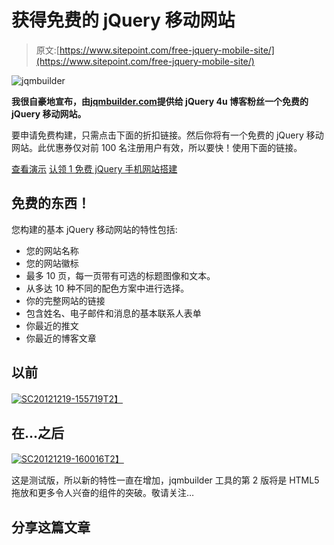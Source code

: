 # 获得免费的 jQuery 移动网站

> 原文:[https://www.sitepoint.com/free-jquery-mobile-site/](https://www.sitepoint.com/free-jquery-mobile-site/)

![jqmbuilder](../Images/98e7904731703c9b62ce33d6055d3bc7.png "jqmbuilder")

**我很自豪地宣布，由[jqmbuilder.com](https://jqmbuilder.com)提供给 jQuery 4u 博客粉丝一个免费的 jQuery 移动网站。**

要申请免费构建，只需点击下面的折扣链接。然后你将有一个免费的 jQuery 移动网站。此优惠券仅对前 100 名注册用户有效，所以要快！使用下面的链接。

[查看演示](https://m.jqmbuilder.com) [认领 1 免费 jQuery 手机网站搭建](https://www.jqmbuilder.com/register/?discountCode=JQUERY4UFREEBUILD)

## 免费的东西！

您构建的基本 jQuery 移动网站的特性包括:

*   您的网站名称
*   您的网站徽标
*   最多 10 页，每一页带有可选的标题图像和文本。
*   从多达 10 种不同的配色方案中进行选择。
*   你的完整网站的链接
*   包含姓名、电子邮件和消息的基本联系人表单
*   你最近的推文
*   你最近的博客文章

## 以前

[![SC20121219-155719](../Images/912cbfe99aefba9767c84f567f930e3a.png)T2】](https://www.jqmbuilder.com/blog/2012/12/why-provide-a-mobile-website/sc20121219-155719/)

## 在...之后

[![SC20121219-160016](../Images/9e2b36ff81ae00f827e9811e65e0a4ec.png)T2】](https://www.jqmbuilder.com/blog/2012/12/why-provide-a-mobile-website/sc20121219-160016/)

这是测试版，所以新的特性一直在增加，jqmbuilder 工具的第 2 版将是 HTML5 拖放和更多令人兴奋的组件的突破。敬请关注…

## 分享这篇文章